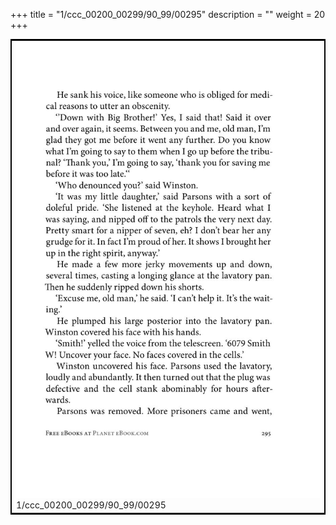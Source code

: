 +++
title = "1/ccc_00200_00299/90_99/00295"
description = ""
weight = 20
+++

<table style="border:2px solid black;max-width:800px;max-height:800px;" 
><tr><td>
<img class="center-fit-jpg"
src="/jpg_/out_jpg_1984__295.jpg">
1/ccc_00200_00299/90_99/00295
</img></td></tr></table>
